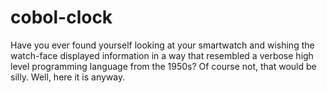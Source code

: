 # cobol-clock
Have you ever found yourself looking at your smartwatch and wishing the watch-face displayed information in a way that resembled a verbose high level programming language from the 1950s? Of course not, that would be silly. Well, here it is anyway.
